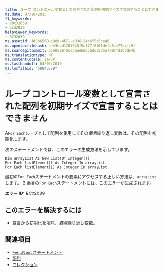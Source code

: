 ```yaml
---
title: ループ コントロール変数として宣言された配列を初期サイズで宣言することはできません
ms.date: 07/20/2015
f1_keywords:
- vbc32039
- bc32039
helpviewer_keywords:
- BC32039
ms.assetid: 1d8b6560-c9eb-4b71-a038-24c6f5a5ce46
ms.openlocfilehash: bee3bcd3701945f5cf77f6761defc8be77acf49f
ms.sourcegitcommit: bce0586f0cccaae6d6cbd625d5a7b824d1d3de4b
ms.translationtype: MT
ms.contentlocale: ja-JP
ms.lasthandoff: 04/02/2019
ms.locfileid: "58843579"
---
```

# <a name="array-declared-as-for-loop-control-variable-cannot-be-declared-with-an-initial-size"></a>ループ コントロール変数として宣言された配列を初期サイズで宣言することはできません
A`For Each`ループとして配列を使用してその*要素*繰り返し変数は、その配列を初期化します。  
  
 次のステートメントでは、このエラーの生成方法を示しています。  
  
```  
Dim arrayList As New List(Of Integer())  
For Each listElement() As Integer In arrayList  
For Each listElement(1) As Integer In arrayList  
```  
  
 最初の`For Each`ステートメントの要素にアクセスする正しい方法は、`arrayList`します。 2 番目の`For Each`ステートメントには、このエラーが生成されます。  
  
 **エラー ID:** BC32039  
  
## <a name="to-correct-this-error"></a>このエラーを解決するには  
  
-   宣言から初期化を削除、*要素*繰り返し変数。  
  
## <a name="see-also"></a>関連項目

- [For...Next ステートメント](../../../visual-basic/language-reference/statements/for-next-statement.md)
- [配列](../../../visual-basic/programming-guide/language-features/arrays/index.md)
- [コレクション](../../../standard/collections/index.md)
